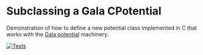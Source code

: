 # Subclassing a Gala CPotential

Demonstration of how to define a new potential class implemented in C that works
with the [Gala potential](http://gala.adrian.pw/en/latest/potential/index.html)
machinery.

[![Tests](https://github.com/adrn/gala-cpotential-demo/actions/workflows/tests.yml/badge.svg)](https://github.com/adrn/gala-cpotential-demo/actions/workflows/tests.yml)